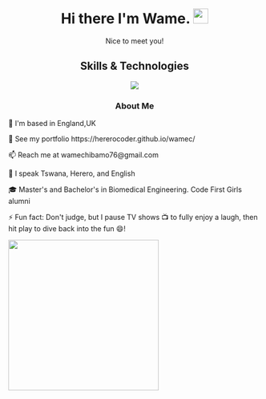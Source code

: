 <h1 align="center">
  Hi there I'm Wame.
  <img src="https://media.giphy.com/media/hvRJCLFzcasrR4ia7z/giphy.gif" width="30px"/>
</h1>

<p align="center">Nice to meet you!</p>

<div id="skills">
  <h2 align="center">Skills & Technologies</h2>
  <p align="center">
  <a href="https://skillicons.dev">
    <img src="https://skillicons.dev/icons?i=html,css,scss,tailwindcss,matlab,js,nodejs,py,express,react,redux,git,figma,mysql,vite,&perline=5#" />
  </a>
</p>
  
</div>

<div id="info">
   <h3 align="center"> About Me </h3>
   <p> 📍  I'm based in England,UK</p>
   <p> 👀  See my portfolio https://hererocoder.github.io/wamec/</p>
   <p> 📫 Reach me at wamechibamo76@gmail.com </p>
   <p> 💬  I speak Tswana, Herero, and English</p>
  <p>  🎓 Master's and Bachelor's in Biomedical Engineering. Code First Girls alumni</p>
  <p>  ⚡ Fun fact: Don't judge, but I pause TV shows 📺 to fully enjoy a laugh, then hit play to dive back into the fun 😄! </p>
    <img src="https://media2.giphy.com/media/v1.Y2lkPTc5MGI3NjExdHNseXI0cTA2MmJrd2NtZnNsYmQxaHphZnJ2djFmcmIxanluYjZvNiZlcD12MV9pbnRlcm5hbF9naWZfYnlfaWQmY3Q9Zw/SZUnyVdIDAEQU/giphy.gif" width="300"/>
  
</div>




